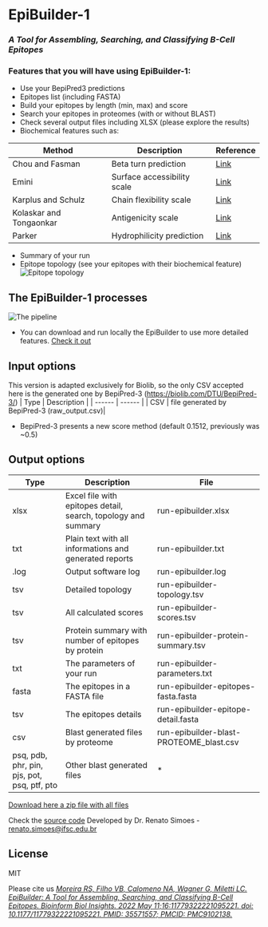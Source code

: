 # EpiBuilder-1
### _A Tool for Assembling, Searching, and Classifying B-Cell Epitopes_

### Features that you will have using EpiBuilder-1:
- Use your BepiPred3 predictions
- Epitopes list (including FASTA)
- Build your epitopes by length (min, max) and score
- Search your epitopes in proteomes (with or without BLAST)
- Check several output files including XLSX (please explore the results)
- Biochemical features such as: 

| Method | Description |  Reference |
| ------ | ------ |  ------ |
| Chou and Fasman | Beta turn prediction  | [Link](https://pubmed.ncbi.nlm.nih.gov/364941/) |
| Emini | Surface accessibility scale | [Link](https://pubmed.ncbi.nlm.nih.gov/2991600/) |
| Karplus and Schulz | Chain flexibility scale | [Link](https://link.springer.com/article/10.1007/BF01195768) |
| Kolaskar and Tongaonkar | Antigenicity scale | [Link](https://pubmed.ncbi.nlm.nih.gov/1702393/) |
| Parker | Hydrophilicity prediction | [Link](https://pubmed.ncbi.nlm.nih.gov/2430611/) |
- Summary of your run
- Epitope topology (see your epitopes with their biochemical feature)
![Epitope topology](https://www.ncbi.nlm.nih.gov/pmc/articles/instance/9102138/bin/10.1177_11779322221095221-fig1.jpg)

## The EpiBuilder-1 processes
![The pipeline](https://www.ncbi.nlm.nih.gov/pmc/articles/instance/9102138/bin/10.1177_11779322221095221-fig2.jpg)
* You can download and run locally the EpiBuilder to use more detailed features. [Check it out](https://sourceforge.net/projects/epibuilder/)

## Input options
This version is adapted exclusively for Biolib, so the only CSV accepted here is the generated one by BepiPred-3 (https://biolib.com/DTU/BepiPred-3/)
| Type | Description |
| ------ | ------ |
| CSV | file generated by BepiPred-3 (raw_output.csv)|
* BepiPred-3 presents a new score method (default 0.1512, previously was ~0.5)

## Output options
| Type | Description | File |
| ------ | ------ | ------ |
| xlsx | Excel file with epitopes detail, search, topology and summary | run-epibuilder.xlsx |
| txt | Plain text with all informations and generated reports | run-epibuilder.txt |
| .log | Output software log | run-epibuilder.log |
| tsv | Detailed topology | run-epibuilder-topology.tsv |
| tsv | All calculated scores | run-epibuilder-scores.tsv |
| tsv | Protein summary with number of epitopes by protein | run-epibuilder-protein-summary.tsv |
| txt | The parameters of your run | run-epibuilder-parameters.txt |
| fasta | The epitopes in a FASTA file | run-epibuilder-epitopes-fasta.fasta |
| tsv | The epitopes details | run-epibuilder-epitope-detail.fasta |
| csv | Blast generated files by proteome | run-epibuilder-blast-PROTEOME_blast.csv |
| psq, pdb, phr, pin, pjs, pot, psq, ptf, pto | Other blast generated files | * |

[Download here a zip file with all files](https://github.com/simoesrenato/bioinfo/blob/master/epibuilder/test/EpiBuilder-1-results-example.zip?raw=true)

Check the [source code](https://github.com/simoesrenato/bioinfo/tree/master/epibuilder) 
Developed by Dr. Renato Simoes - renato.simoes@ifsc.edu.br

## License

MIT

Please cite us
_[Moreira RS, Filho VB, Calomeno NA, Wagner G, Miletti LC. EpiBuilder: A Tool for Assembling, Searching, and Classifying B-Cell Epitopes. Bioinform Biol Insights. 2022 May 11;16:11779322221095221. doi: 10.1177/11779322221095221. PMID: 35571557; PMCID: PMC9102138.](https://pubmed.ncbi.nlm.nih.gov/35571557/)_


